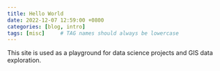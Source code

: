 ```yaml
---
title: Hello World
date: 2022-12-07 12:59:00 +0800
categories: [blog, intro]
tags: [misc]     # TAG names should always be lowercase
---
```


This site is used as a playground for data science projects and GIS data exploration. 